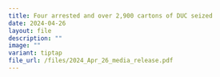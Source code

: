 ```yaml
---
title: Four arrested and over 2,900 cartons of DUC seized
date: 2024-04-26
layout: file
description: ""
image: ""
variant: tiptap
file_url: /files/2024_Apr_26_media_release.pdf
---
```

